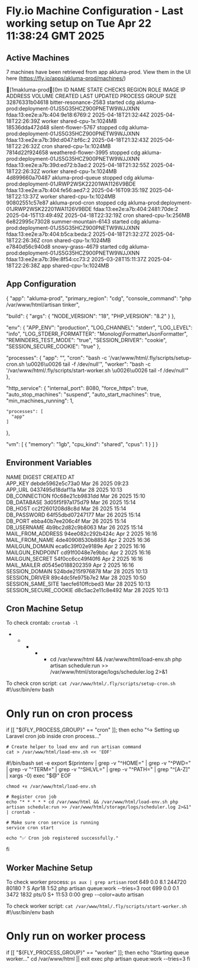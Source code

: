 # Fly.io Machine Configuration - Last working setup on Tue Apr 22 11:38:24 GMT 2025
## Active Machines
7 machines have been retrieved from app akluma-prod.
View them in the UI here (​https://fly.io/apps/akluma-prod/machines/)

[1makluma-prod[0m
ID            	NAME                 	STATE  	CHECKS	REGION	ROLE	IMAGE                                            	IP ADDRESS                      	VOLUME	CREATED             	LAST UPDATED        	PROCESS GROUP	SIZE                 
32876331b04618	bitter-resonance-2583	started	      	cdg   	    	akluma-prod:deployment-01JS5G35HCZ900PNETW9WJJXNN	fdaa:13:ee2e:a7b:404:9e18:6769:2	      	2025-04-18T21:32:44Z	2025-04-18T22:26:39Z	worker       	shared-cpu-1x:1024MB	
18536dda472d48	silent-flower-5767   	stopped	      	cdg   	    	akluma-prod:deployment-01JS5G35HCZ900PNETW9WJJXNN	fdaa:13:ee2e:a7b:39d:d047:bf6c:2	      	2025-04-18T21:32:43Z	2025-04-18T22:26:32Z	cron         	shared-cpu-1x:1024MB	
7814d22f924658	weathered-flower-3995	stopped	      	cdg   	    	akluma-prod:deployment-01JS5G35HCZ900PNETW9WJJXNN	fdaa:13:ee2e:a7b:39d:ed72:b3ad:2	      	2025-04-18T21:32:55Z	2025-04-18T22:26:32Z	worker       	shared-cpu-1x:1024MB	
4d899660a70487	akluma-prod-queue    	stopped	      	cdg   	    	akluma-prod:deployment-01JRWP2WSK22201WA1126V9BDE	fdaa:13:ee2e:a7b:404:fe56:aed7:2	      	2025-04-16T09:35:19Z	2025-04-18T22:13:37Z	worker       	shared-cpu-1x:1024MB	
90802551c57e87	akluma-prod-cron     	stopped	      	cdg   	    	akluma-prod:deployment-01JRWP2WSK22201WA1126V9BDE	fdaa:13:ee2e:a7b:404:2481:70de:2	      	2025-04-15T13:49:49Z	2025-04-18T22:32:19Z	cron         	shared-cpu-1x:256MB 	
6e822995c73028	summer-mountain-6143 	started	      	cdg   	    	akluma-prod:deployment-01JS5G35HCZ900PNETW9WJJXNN	fdaa:13:ee2e:a7b:404:b5ca:beda:2	      	2025-04-18T21:32:27Z	2025-04-18T22:26:36Z	cron         	shared-cpu-1x:1024MB	
e7840d56c940d8	snowy-grass-4679     	started	      	cdg   	    	akluma-prod:deployment-01JS5G35HCZ900PNETW9WJJXNN	fdaa:13:ee2e:a7b:39e:8f54:cc73:2	      	2025-03-28T15:11:37Z	2025-04-18T22:26:38Z	app          	shared-cpu-1x:1024MB	

## App Configuration
{
  "app": "akluma-prod",
  "primary_region": "cdg",
  "console_command": "php /var/www/html/artisan tinker",

  "build": {
    "args": {
      "NODE_VERSION": "18",
      "PHP_VERSION": "8.2"
    }
  },

  "env": {
    "APP_ENV": "production",
    "LOG_CHANNEL": "stderr",
    "LOG_LEVEL": "info",
    "LOG_STDERR_FORMATTER": "Monolog\\Formatter\\JsonFormatter",
    "REMINDERS_TEST_MODE": "true",
    "SESSION_DRIVER": "cookie",
    "SESSION_SECURE_COOKIE": "true"
  },

  "processes": {
    "app": "",
    "cron": "bash -c '/var/www/html/.fly/scripts/setup-cron.sh \u0026\u0026 tail -f /dev/null'",
    "worker": "bash -c '/var/www/html/.fly/scripts/start-worker.sh \u0026\u0026 tail -f /dev/null'"
  },

  "http_service": {
    "internal_port": 8080,
    "force_https": true,
    "auto_stop_machines": "suspend",
    "auto_start_machines": true,
    "min_machines_running": 1,

    "processes": [
      "app"
    ]
  },

  "vm": [
    {
      "memory": "1gb",
      "cpu_kind": "shared",
      "cpus": 1
    }
  ]
}
## Environment Variables
NAME                 	DIGEST          	CREATED AT        
APP_KEY              	debde5962e5c73a0	Mar 26 2025 09:23	
APP_URL              	0437495d18daf11a	Mar 28 2025 10:13	
DB_CONNECTION        	f0c68e21cb9831dd	Mar 26 2025 15:10	
DB_DATABASE          	3d05f5f97a175d79	Mar 26 2025 15:14	
DB_HOST              	cc2f2601208d8c8d	Mar 26 2025 15:14	
DB_PASSWORD          	64f55dbd07247177	Mar 26 2025 15:14	
DB_PORT              	ebba40b7ee206c4f	Mar 26 2025 15:14	
DB_USERNAME          	4b9bc2d82c9b8063	Mar 26 2025 15:14	
MAIL_FROM_ADDRESS    	94ee082c292b424c	Apr 2 2025 16:16 	
MAIL_FROM_NAME       	4de40908530b8858	Apr 2 2025 16:36 	
MAILGUN_DOMAIN       	eca6c39f02e9189e	Apr 2 2025 16:16 	
MAILGUN_ENDPOINT     	cd91f0048e7e9bbc	Apr 2 2025 16:16 	
MAILGUN_SECRET       	54f0cc6cc49f40f6	Apr 2 2025 16:16 	
MAIL_MAILER          	d0545e0188202359	Apr 2 2025 16:16 	
SESSION_DOMAIN       	524bde215f976878	Mar 28 2025 10:13	
SESSION_DRIVER       	89c4dc5fe975b7e2	Mar 28 2025 10:50	
SESSION_SAME_SITE    	1aecfe610ffcbed3	Mar 28 2025 10:13	
SESSION_SECURE_COOKIE	d8c5ac2e11c8e492	Mar 28 2025 10:13	

## Cron Machine Setup

To check crontab: `crontab -l`
* * * * * cd /var/www/html && /var/www/html/load-env.sh php artisan schedule:run >> /var/www/html/storage/logs/scheduler.log 2>&1

To check cron script: `cat /var/www/html/.fly/scripts/setup-cron.sh`
#!/usr/bin/env bash

# Only run on cron process
if [[ "${FLY_PROCESS_GROUP}" == "cron" ]]; then
echo "↪️ Setting up Laravel cron job inside cron process..."

    # Create helper to load env and run artisan command
    cat > /var/www/html/load-env.sh << 'EOF'
#!/bin/bash
set -e
export $(printenv | grep -v "^HOME=" | grep -v "^PWD=" | grep -v "^TERM=" | grep -v "^SHLVL=" | grep -v "^PATH=" | grep "^[A-Z]" | xargs -0)
exec "$@"
EOF

    chmod +x /var/www/html/load-env.sh

    # Register cron job
    echo "* * * * * cd /var/www/html && /var/www/html/load-env.sh php artisan schedule:run >> /var/www/html/storage/logs/scheduler.log 2>&1" | crontab -

    # Make sure cron service is running
    service cron start

    echo "✅ Cron job registered successfully."
fi


## Worker Machine Setup

To check worker process: `ps aux | grep artisan`
root       649  0.0  8.1 244720 80180 ?        S    Apr18   1:52 php artisan queue:work --tries=3
root       699  0.0  0.1   3472  1832 pts/0    S+   11:53   0:00 grep --color=auto artisan

To check worker script: `cat /var/www/html/.fly/scripts/start-worker.sh`
#!/usr/bin/env bash

# Only run on worker process
if [[ "${FLY_PROCESS_GROUP}" == "worker" ]]; then
echo "Starting queue worker..."
cd /var/www/html || exit
exec php artisan queue:work --tries=3
fi
